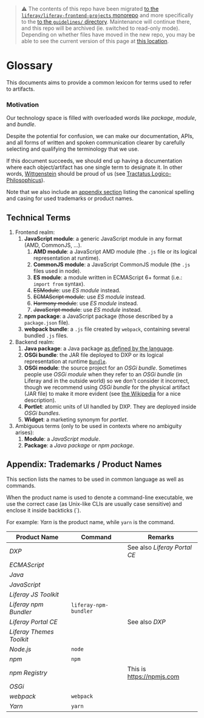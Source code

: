 > :warning: The contents of this repo have been migrated [to the `liferay/liferay-frontend-projects` monorepo](https://github.com/liferay/liferay-frontend-projects) and more specifically to the [to the `guidelines/` directory](https://github.com/liferay/liferay-frontend-projects/tree/master/guidelines). Maintenance will continue there, and this repo will be archived (ie. switched to read-only mode). Depending on whether files have moved in the new repo, you may be able to see the current version of this page at [this location](https://github.com/liferay/liferay-frontend-projects/tree/master/guidelines/general/glossary.md).

# Glossary

This documents aims to provide a common lexicon for terms used to refer to artifacts.

### Motivation

Our technology space is filled with overloaded words like _package_, _module_, and _bundle_.

Despite the potential for confusion, we can make our documentation, APIs, and all forms of written and spoken communication clearer by carefully selecting and qualifying the terminology that we use.

If this document succeeds, we should end up having a documentation where each object/artifact has one single term to designate it. In other words, [Wittgenstein](https://en.wikipedia.org/wiki/Ludwig_Wittgenstein) should be proud of us (see [Tractatus Logico-Philosophicus](https://en.wikipedia.org/wiki/Tractatus_Logico-Philosophicus)).

Note that we also include an [appendix section](#appendix-trademarks--product-names) listing the canonical spelling and casing for used trademarks or product names.

## Technical Terms

1. Frontend realm:
    1. **JavaScript module**: a generic JavaScript module in any format (AMD, CommonJS, ...).
        1. **AMD module**: a JavaScript AMD module (the `.js` file or its logical representation at runtime).
        2. **CommonJS module**: a JavaScript CommonJS module (the `.js` files used in node).
        3. **ES module**: a module written in ECMAScript 6+ format (i.e.: `import from` syntax).
        4. ~~ESModule~~: use _ES module_ instead.
        5. ~~ECMAScript module~~: use _ES module_ instead.
        6. ~~Harmony module~~: use _ES module_ instead.
        7. ~~JavaScript module~~: use _ES module_ instead.
    2. **npm package**: a JavaScript package (those described by a `package.json` file).
    3. **webpack bundle**: a `.js` file created by `webpack`, containing several bundled `.js` files.
2. Backend realm:
    1. **Java package**: a Java package [as defined by the language](https://docs.oracle.com/javase/tutorial/java/package/packages.html).
    2. **OSGi bundle**: the JAR file deployed to DXP or its logical representation at runtime [`Bundle`](https://docs.osgi.org/javadoc/r4v43/core/org/osgi/framework/Bundle.html).
    3. **OSGi module**: the source project for an _OSGi bundle_. Sometimes people use _OSGi module_ when they refer to an _OSGi bundle_ (in Liferay and in the outside world) so we don't consider it incorrect, though we recommend using _OSGi bundle_ for the physical artifact (JAR file) to make it more evident (see [the Wikipedia](https://en.wikipedia.org/wiki/OSGi#Bundles) for a nice description).
    4. **Portlet**: atomic units of UI handled by DXP. They are deployed inside _OSGi bundles_.
    5. **Widget**: a marketing synonym for _portlet_.
3. Ambiguous terms (only to be used in contexts where no ambiguity arises):
    1. **Module**: a _JavaScript module_.
    2. **Package**: a _Java package_ or _npm package_.

## Appendix: Trademarks / Product Names

This section lists the names to be used in common language as well as commands.

When the product name is used to denote a command-line executable, we use the correct case (as Unix-like CLIs are usually case sensitive) and enclose it inside backticks (`).

For example: _Yarn_ is the product name, while `yarn` is the command.

| Product Name             | Command               | Remarks                      |
| ------------------------ | --------------------- | ---------------------------- |
| _DXP_                    |                       | See also _Liferay Portal CE_ |
| _ECMAScript_             |                       |                              |
| _Java_                   |                       |                              |
| _JavaScript_             |                       |                              |
| _Liferay JS Toolkit_     |                       |                              |
| _Liferay npm Bundler_    | `liferay-npm-bundler` |                              |
| _Liferay Portal CE_      |                       | See also _DXP_               |
| _Liferay Themes Toolkit_ |                       |                              |
| _Node.js_                | `node`                |                              |
| _npm_                    | `npm`                 |                              |
| _npm Registry_           |                       | This is https://npmjs.com    |
| _OSGi_                   |                       |                              |
| _webpack_                | `webpack`             |                              |
| _Yarn_                   | `yarn`                |                              |
